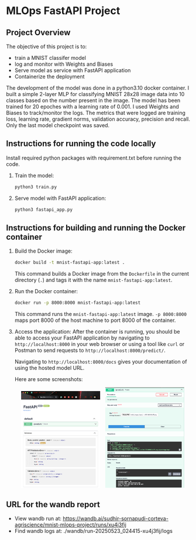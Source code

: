 # MLOps FastAPI Project

## Project Overview

The objective of this project is to:
- train a MNIST classifer model 
- log and monitor with Weights and Biases
- Serve model as service with FastAPI application
- Containerize the deployment

The development of the model was done in a python3.10 docker container. I built a simple 2-layer MLP for classifying MNIST 28x28 image data into 10 classes based on the number present in the image. The model has been trained for 20 epoches with a learning rate of 0.001. I used Weights and Biases to track/monitor the logs. The metrics that were logged are training loss, learning rate, gradient norms, validation accuracy, precision and recall. Only the last model checkpoint was saved. 

## Instructions for running the code locally

Install required python packages with requirement.txt before running the code.

1. Train the model:
    ```bash
    python3 train.py
    ```

2. Serve model with FastAPI application:
    ```bash
    python3 fastapi_app.py
    ```

## Instructions for building and running the Docker container

1.  Build the Docker image:
    ```bash
    docker build -t mnist-fastapi-app:latest .
    ```
    This command builds a Docker image from the `Dockerfile` in the current directory (`.`) and tags it with the name `mnist-fastapi-app:latest`.

2.  Run the Docker container:
    ```bash
    docker run -p 8000:8000 mnist-fastapi-app:latest
    ```
    This command runs the `mnist-fastapi-app:latest` image. `-p 8000:8000` maps port 8000 of the host machine to port 8000 of the container.

3.  Access the application:
    After the container is running, you should be able to access your FastAPI application by navigating to `http://localhost:8000` in your web browser or using a tool like `curl` or Postman to send requests to `http://localhost:8000/predict/`.

    Navigating to `http://localhost:8000/docs` gives your documentation of using the hosted model URL.

    Here are some screenshots:
    <p align="center">
        <img src="media/fastapiUI.png" alt="FastAPI Docs" width="45%" style="display:inline-block; margin-right:10px;"/>
        <img src="media/predictapi.png" alt="WandB Dashboard" width="45%" style="display:inline-block;"/>
    </p>

## URL for the wandb report

- View wandb run at: https://wandb.ai/sudhir-sornapudi-corteva-agriscience/mnist-mlops-project/runs/xu4j3fij
- Find wandb logs at: ./wandb/run-20250523_024415-xu4j3fij/logs
